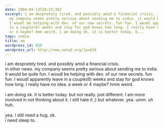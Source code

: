 ```yaml
---
date: 2004-04-13T20:23:38Z
excerpt: i am desprately tired. and possibly amid a financial crisis. in other news.
  my company seems pretty serious about sending me to india. it would be quite fun.
  I woudl be helping with dev. of our new secrets. fun fun. I woudl apparently leave
  in a couple(6) weeks and stay for god knows how long. I really have no idea. a week
  or 4 maybe? hmm weird. i am doing ok. it is better today. b...
tags: india
title: om
wordpress_id: 819
wordpress_url: http://new.nata2.org/?p=819
---
```


i am desprately tired. and possibly amid a financial crisis. <br/>in other news. my company seems pretty serious about sending me to india. it would be quite fun. I woudl be helping with dev. of our new secrets. fun fun. I woudl apparently leave in a couple(6) weeks and stay for god knows how long. I really have no idea. a week or 4 maybe? hmm weird. <br/><br/>i am doing ok. it is better today. but not really. just different. I am more involved in not thinking about it. I still hate it ;) but whatever. yea. umm. uh huh. 
<br/><br/>yea. I still need a hug. ok. <br/>i need sleep to. 
